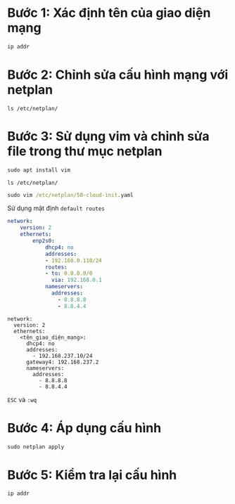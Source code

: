 # Bước 1: Xác định tên của giao diện mạng
```cmd
ip addr
```

# Bước 2: Chỉnh sửa cấu hình mạng với netplan
```
ls /etc/netplan/
```

# Bước 3: Sử dụng vim và chỉnh sửa file trong thư mục netplan
```cmd
sudo apt install vim
```

```
ls /etc/netplan/
```

```cmd
sudo vim /etc/netplan/50-cloud-init.yaml
```

Sử dụng mặt định `default routes`
```yaml
network:
    version: 2
    ethernets:
        enp2s0:
            dhcp4: no
            addresses:
            - 192.168.0.110/24
            routes:
            - to: 0.0.0.0/0
              via: 192.168.0.1
            nameservers:
              addresses:
                - 8.8.8.8
                - 8.8.4.4
```

```
network:
  version: 2
  ethernets:
    <tên_giao_diện_mạng>:
      dhcp4: no
      addresses:
        - 192.168.237.10/24
      gateway4: 192.168.237.2
      nameservers:
        addresses:
          - 8.8.8.8
          - 8.8.4.4
```

`ESC` và `:wq`

# Bước 4: Áp dụng cấu hình
```cmd
sudo netplan apply
```


# Bước 5: Kiểm tra lại cấu hình
```
ip addr
```